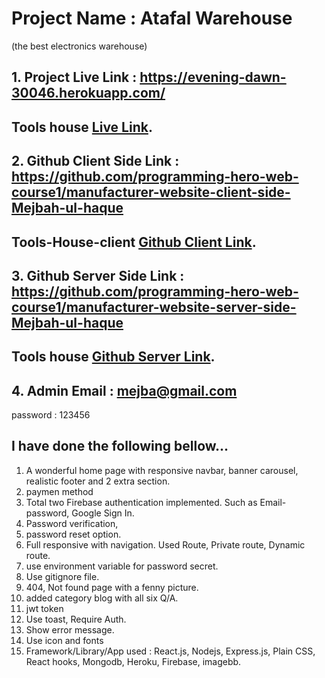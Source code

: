 # Project Name : Atafal Warehouse
(the best electronics warehouse)


## 1. Project Live Link : https://evening-dawn-30046.herokuapp.com/

## Tools house [Live Link](https://evening-dawn-30046.herokuapp.com/).

## 2. Github Client Side Link : https://github.com/programming-hero-web-course1/manufacturer-website-client-side-Mejbah-ul-haque

 ## Tools-House-client [Github Client Link](https://github.com/programming-hero-web-course1/manufacturer-website-client-side-Mejbah-ul-haque).

## 3. Github Server Side Link : https://github.com/programming-hero-web-course1/manufacturer-website-server-side-Mejbah-ul-haque

 ## Tools house [Github Server Link](https://github.com/programming-hero-web-course1/manufacturer-website-server-side-Mejbah-ul-haque).

## 4. Admin Email : mejba@gmail.com
password : 123456



## I have done the following bellow...

1.  A wonderful home page with responsive navbar, banner carousel,  realistic footer and  2 extra section. 
2.  paymen method
3.  Total two Firebase authentication implemented. Such as Email-password, Google Sign In.
4. Password verification, 
5. password reset option.
6. Full responsive with navigation. Used Route, Private route, Dynamic route.
7. use environment variable for password secret.
8. Use gitignore file.
9. 404, Not found page with a fenny picture.
10. added category blog with all six Q/A.
11. jwt token
14. Use toast, Require Auth.
15. Show error message.
16. Use icon and fonts
20. Framework/Library/App used : React.js, Nodejs, Express.js, Plain CSS, React hooks, Mongodb, Heroku, Firebase, imagebb.